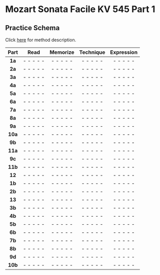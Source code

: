 Mozart Sonata Facile KV 545 Part 1
==================================

Practice Schema
---------------

Click [here](/methods/practice-schema.md) for method description.

|  Part   |   Read    | Memorize  | Technique |Expression |
|:-------:|:---------:|:---------:|:---------:|:---------:|
| __1a__  | - - - - - | - - - - - | - - - - - | - - - - - |
| __2a__  | - - - - - | - - - - - | - - - - - | - - - - - |
| __3a__  | - - - - - | - - - - - | - - - - - | - - - - - |
| __4a__  | - - - - - | - - - - - | - - - - - | - - - - - |
| __5a__  | - - - - - | - - - - - | - - - - - | - - - - - |
| __6a__  | - - - - - | - - - - - | - - - - - | - - - - - |
| __7a__  | - - - - - | - - - - - | - - - - - | - - - - - |
| __8a__  | - - - - - | - - - - - | - - - - - | - - - - - |
| __9a__  | - - - - - | - - - - - | - - - - - | - - - - - |
| __10a__ | - - - - - | - - - - - | - - - - - | - - - - - |
| __9b__  | - - - - - | - - - - - | - - - - - | - - - - - |
| __11a__ | - - - - - | - - - - - | - - - - - | - - - - - |
| __9c__  | - - - - - | - - - - - | - - - - - | - - - - - |
| __11b__ | - - - - - | - - - - - | - - - - - | - - - - - |
| __12__  | - - - - - | - - - - - | - - - - - | - - - - - |
| __1b__  | - - - - - | - - - - - | - - - - - | - - - - - |
| __2b__  | - - - - - | - - - - - | - - - - - | - - - - - |
| __13__  | - - - - - | - - - - - | - - - - - | - - - - - |
| __3b__  | - - - - - | - - - - - | - - - - - | - - - - - |
| __4b__  | - - - - - | - - - - - | - - - - - | - - - - - |
| __5b__  | - - - - - | - - - - - | - - - - - | - - - - - |
| __6b__  | - - - - - | - - - - - | - - - - - | - - - - - |
| __7b__  | - - - - - | - - - - - | - - - - - | - - - - - |
| __8b__  | - - - - - | - - - - - | - - - - - | - - - - - |
| __9d__  | - - - - - | - - - - - | - - - - - | - - - - - |
| __10b__ | - - - - - | - - - - - | - - - - - | - - - - - |
